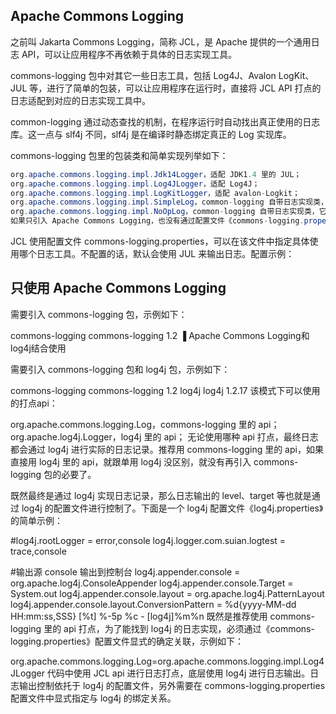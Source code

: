 ## Apache Commons Logging

之前叫 Jakarta Commons Logging，简称 JCL，是 Apache 提供的一个通用日志 API，可以让应用程序不再依赖于具体的日志实现工具。

commons-logging 包中对其它一些日志工具，包括 Log4J、Avalon LogKit、JUL 等，进行了简单的包装，可以让应用程序在运行时，直接将 JCL API 打点的日志适配到对应的日志实现工具中。

common-logging 通过动态查找的机制，在程序运行时自动找出真正使用的日志库。这一点与 slf4j 不同，slf4j 是在编译时静态绑定真正的 Log 实现库。

commons-logging 包里的包装类和简单实现列举如下：

```java
org.apache.commons.logging.impl.Jdk14Logger，适配 JDK1.4 里的 JUL；
org.apache.commons.logging.impl.Log4JLogger，适配 Log4J；
org.apache.commons.logging.impl.LogKitLogger，适配 avalon-Logkit；
org.apache.commons.logging.impl.SimpleLog，common-logging 自带日志实现类，它实现了 Log 接口，把日志消息都输出到系统错误流 System.err 中；
org.apache.commons.logging.impl.NoOpLog，common-logging 自带日志实现类，它实现了 Log 接口，其输出日志的方法中不进行任何操作；
如果只引入 Apache Commons Logging，也没有通过配置文件《commons-logging.properties》进行适配器绑定，也没有通过系统属性或者 SPI 重新定义 LogFactory 实现，默认使用的就是 jdk 自带的 java.util.logging.Logger 来进行日志输出。
```

JCL 使用配置文件 commons-logging.properties，可以在该文件中指定具体使用哪个日志工具。不配置的话，默认会使用 JUL 来输出日志。配置示例：

## 只使用 Apache Commons Logging

需要引入 commons-logging 包，示例如下：

<dependency>
          <groupId>commons-logging</groupId>
          <artifactId>commons-logging</artifactId>
          <version>1.2</version>
      </dependency>
▐ Apache Commons Logging和log4j结合使用

需要引入 commons-logging 包和 log4j 包，示例如下：

<dependency>
          <groupId>commons-logging</groupId>
          <artifactId>commons-logging</artifactId>
          <version>1.2</version>
      </dependency>
      <dependency>
          <groupId>log4j</groupId>
          <artifactId>log4j</artifactId>
          <version>1.2.17</version>
      </dependency>
该模式下可以使用的打点api：

org.apache.commons.logging.Log，commons-logging 里的 api；
org.apache.log4j.Logger，log4j 里的 api；
无论使用哪种 api 打点，最终日志都会通过 log4j 进行实际的日志记录。推荐用 commons-logging 里的 api，如果直接用 log4j 里的 api，就跟单用 log4j 没区别，就没有再引入 commons-logging 包的必要了。

既然最终是通过 log4j 实现日志记录，那么日志输出的 level、target 等也就是通过 log4j 的配置文件进行控制了。下面是一个 log4j 配置文件《log4j.properties》的简单示例：

#log4j.rootLogger = error,console
log4j.logger.com.suian.logtest = trace,console

#输出源 console 输出到控制台
log4j.appender.console = org.apache.log4j.ConsoleAppender
log4j.appender.console.Target = System.out
log4j.appender.console.layout = org.apache.log4j.PatternLayout
log4j.appender.console.layout.ConversionPattern = %d{yyyy-MM-dd HH:mm:ss,SSS} [%t] %-5p %c - [log4j]%m%n
既然是推荐使用 commons-logging 里的 api 打点，为了能找到 log4j 的日志实现，必须通过《commons-logging.properties》配置文件显式的确定关联，示例如下：

org.apache.commons.logging.Log=org.apache.commons.logging.impl.Log4JLogger
代码中使用 JCL api 进行日志打点，底层使用 log4j 进行日志输出。日志输出控制依托于 log4j 的配置文件，另外需要在 commons-logging.properties 配置文件中显式指定与 log4j 的绑定关系。
